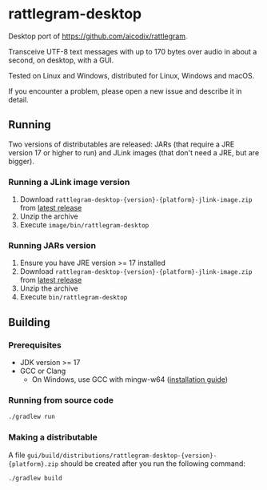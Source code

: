 # rattlegram-desktop

Desktop port of https://github.com/aicodix/rattlegram.

Transceive UTF-8 text messages with up to 170 bytes over audio in about a second, on desktop, with a GUI.

Tested on Linux and Windows, distributed for Linux, Windows and macOS. 

If you encounter a problem, please open a new issue and describe it in detail.

## Running
Two versions of distributables are released: JARs (that require a JRE version 17 or higher to run) and JLink images (that don't need a JRE, but are bigger).

### Running a JLink image version
1. Download `rattlegram-desktop-{version}-{platform}-jlink-image.zip` from [latest release](https://github.com/observant-sun/rattlegram-desktop/releases/latest)
2. Unzip the archive
3. Execute `image/bin/rattlegram-desktop`

### Running JARs version
1. Ensure you have JRE version >= 17 installed
2. Download `rattlegram-desktop-{version}-{platform}-jlink-image.zip` from [latest release](https://github.com/observant-sun/rattlegram-desktop/releases/latest)
3. Unzip the archive
4. Execute `bin/rattlegram-desktop`

## Building

### Prerequisites
* JDK version >= 17
* GCC or Clang
  * On Windows, use GCC with mingw-w64 ([installation guide](https://code.visualstudio.com/docs/cpp/config-mingw))

### Running from source code
```bash
./gradlew run
```

### Making a distributable
A file `gui/build/distributions/rattlegram-desktop-{version}-{platform}.zip` should be created after you run the following command:
```bash
./gradlew build
```
